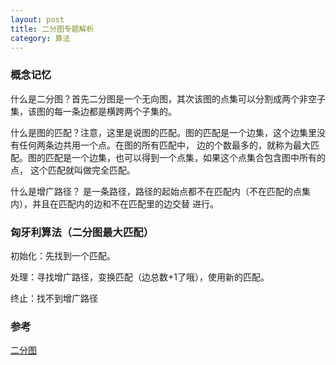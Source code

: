 ```yaml
---
layout: post
title: 二分图专题解析
category: 算法
---
```

### 概念记忆
什么是二分图？首先二分图是一个无向图，其次该图的点集可以分割成两个非空子集，该图的每一条边都是横跨两个子集的。

什么是图的匹配？注意，这里是说图的匹配。图的匹配是一个边集，这个边集里没有任何两条边共用一个点。在图的所有匹配中，
边的个数最多的，就称为最大匹配。图的匹配是一个边集，也可以得到一个点集，如果这个点集合包含图中所有的点，
这个匹配就叫做完全匹配。

什么是增广路径？ 是一条路径，路径的起始点都不在匹配内（不在匹配的点集内），并且在匹配内的边和不在匹配里的边交替
进行。

### 匈牙利算法（二分图最大匹配）

初始化：先找到一个匹配。

处理：寻找增广路径，变换匹配（边总数+1了哦），使用新的匹配。

终止：找不到增广路径

### 参考
[二分图](http://blog.sciencenet.cn/blog-636598-547569.html)
